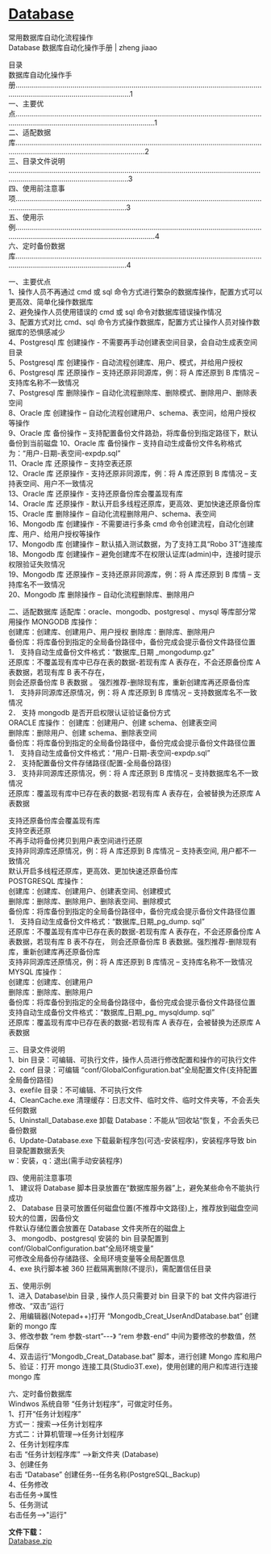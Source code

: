 # [Database](https://github.com/zhengjiaao/Database/releases/download/v1.0.0/Database.zip)  
常用数据库自动化流程操作    
Database 数据库自动化操作手册 | zheng jiaao   

目录    
数据库自动化操作手 册.....................................................................................................................................................................................1   
一、主要优点.................................................................................................................................................................................................1  
二、适配数据库............................................................................................................................................................................................2  
三、目录文件说明  .......................................................................................................................................................................................3  
四、使用前注意事项...................................................................................................................................................................................3   
五、使用示例.................................................................................................................................................................................................4  
六、定时备份数据库...................................................................................................................................................................................4 
  
一、主要优点  
1、操作人员不再通过 cmd 或 sql 命令方式进行繁杂的数据库操作，配置方式可以更高效、简单化操作数据库  
2、避免操作人员使用错误的 cmd 或 sql 命令对数据库错误操作情况  
3、配置方式对比 cmd、sql 命令方式操作数据库，配置方式让操作人员对操作数据库的恐惧感减少  
4、Postgresql 库 创建操作 - 不需要再手动创建表空间目录，会自动生成表空间目录  
5、Postgresql 库 创建操作 - 自动流程创建库、用户、模式，并给用户授权  
6、Postgresql 库 还原操作 – 支持还原非同源库，例：将 A 库还原到 B 库情况 – 支持库名称不一致情况  
7、Postgresql 库 删除操作 – 自动化流程删除库、删除模式、删除用户、删除表空间  
8、Oracle 库 创建操作 – 自动化流程创建用户、schema、表空间，给用户授权等操作   
9、Oracle 库 备份操作 – 支持配置备份文件路劲，将库备份到指定路径下，默认备份到当前磁盘 
10、Oracle 库 备份操作 – 支持自动生成备份文件名称格式为：“用户-日期-表空间-expdp.sql”  
11、Oracle 库 还原操作 – 支持空表还原   
12、Oracle 库 还原操作 - 支持还原非同源库，例：将 A 库还原到 B 库情况 – 支持表空间、用户不一致情况  
13、Oracle 库 还原操作 - 支持还原备份库会覆盖现有库    
14、Oracle 库 还原操作 - 默认开启多线程还原库，更高效、更加快速还原备份库    
15、Oracle 库 删除操作 – 自动化流程删除用户、schema、表空间     
16、Mongodb 库 创建操作 - 不需要进行多条 cmd 命令创建流程，自动化创建库、用户、给用户授权等操作   
17、Mongodb 库 创建操作 – 默认插入测试数据，为了支持工具“Robo 3T”连接库   
18、Mongodb 库 创建操作 – 避免创建库不在权限认证库(admin)中，连接时提示权限验证失败情况    
19、Mongodb 库 还原操作 – 支持还原非同源库，例：将 A 库还原到 B 库情 – 支持库名不一致情况    
20、Mongodb 库 删除操作 – 自动化流程删除库、删除用户   
  
二、适配数据库 
适配库：oracle、mongodb、postgresql 、mysql 等库部分常用操作 
MONGODB 库操作：  
创建库：创建库、创建用户、用户授权 
删除库：删除库、删除用户  
备份库：将库备份到指定的全局备份路径中，备份完成会提示备份文件路径位置 
1． 支持自动生成备份文件格式：“数据库_日期 _mongodump.gz”  
还原库：不覆盖现有库中已存在表的数据-若现有库 A 表存在，不会还原备份库 A 表数据，若现有库 B 表不存在，  
则会还原备份库 B 表数据 。 强烈推荐-删除现有库，重新创建库再还原备份库  
1． 支持非同源库还原情况，例：将 A 库还原到 B 库情况 – 支持数据库名不一致情况  
2． 支持 mongodb 是否开启权限认证验证备份方式  
ORACLE 库操作： 
创建库：创建用户、创建 schema、创建表空间  
删除库：删除用户、创建 schema、删除表空间  
备份库：将库备份到指定的全局备份路径中，备份完成会提示备份文件路径位置   
1． 支持自动生成备份文件格式：“用户-日期-表空间-expdp.sql”   
2． 支持配置备份文件存储路径(配置-全局备份路径)  
3． 支持非同源库还原情况，例：将 A 库还原到 B 库情况 – 支持数据库名不一致情况  
还原库：覆盖现有库中已存在表的数据-若现有库 A 表存在，会被替换为还原库 A 表数据   
  
支持还原备份库会覆盖现有库   
支持空表还原  
不再手动将备份拷贝到用户表空间进行还原   
支持非同源库还原情况，例：将 A 库还原到 B 库情况 – 支持表空间, 用户都不一致情况   
默认开启多线程还原库，更高效、更加快速还原备份库    
POSTGRESQL 库操作：   
创建库：创建库、创建用户、创建表空间、创建模式   
删除库：删除库、删除用户、删除表空间、删除模式   
备份库：将库备份到指定的全局备份路径中，备份完成会提示备份文件路径位置   
1． 支持自动生成备份文件格式：“数据库_日期_pg_dump. sql”   
还原库：不覆盖现有库中已存在表的数据-若现有库 A 表存在，不会还原备份库 A 表数据，若现有库 B 表不存在，
则会还原备份库 B 表数据。强烈推荐-删除现有库，重新创建库再还原备份库  
支持非同源库还原情况，例：将 A 库还原到 B 库情况 – 支持库名称不一致情况  
MYSQL 库操作：  
创建库：创建库、创建用户  
删除库：删除库、删除用户  
备份库：将库备份到指定的全局备份路径中，备份完成会提示备份文件路径位置   
支持自动生成备份文件格式：“数据库_日期_pg_ mysqldump. sql”    
还原库：覆盖现有库中已存在表的数据-若现有库 A 表存在，会被替换为还原库 A 表数据     

三、目录文件说明    
1、bin 目录：可编辑、可执行文件，操作人员进行修改配置和操作的可执行文件  
2、conf 目录：可编辑 “conf/GlobalConfiguration.bat”全局配置文件(支持配置全局备份路径)  
3、exefile 目录：不可编辑、不可执行文件  
4、CleanCache.exe 清理缓存：日志文件、临时文件、临时文件夹等，不会丢失任何数据   
5、Uninstall_Database.exe 卸载 Database：不能从“回收站“恢复，不会丢失已备份数据   
6、Update-Database.exe 下载最新程序包(可选-安装程序)，安装程序导致 bin 目录配置数据丢失    
w：安装，q：退出(需手动安装程序)    
  
四、使用前注意事项   
1、 建议将 Database 脚本目录放置在“数据库服务器”上，避免某些命令不能执行成功   
2、 Database 目录可放置任何磁盘位置(不推荐中文路径)上，推荐放到磁盘空间较大的位置，因备份文    
件默认存储位置会放置在 Database 文件夹所在的磁盘上    
3、 mongodb、postgresql 安装的 bin 目录配置到 conf/GlobalConfiguration.bat“全局环境变量”  
可修改全局备份存储路径、全局环境变量等全局配置信息     
4、exe 执行脚本被 360 拦截隔离删除(不提示)，需配置信任目录   
  
五、使用示例    
1、进入 Database\bin 目录 , 操作人员只需要对 bin 目录下的 bat 文件内容进行修改、“双击”运行  
2、用编辑器(Notepad++)打开 “Mongodb_Creat_UserAndDatabase.bat” 创建新的 mongo 库  
3、修改参数 “rem 参数-start”---》 “rem 参数-end” 中间为要修改的参数值，然后保存  
4、双击运行“Mongodb_Creat_Database.bat” 脚本，进行创建 Mongo 库和用户   
5、验证：打开 mongo 连接工具(Studio3T.exe)，使用创建的用户和库进行连接 mongo 库  
  
六、定时备份数据库   
Windwos 系统自带 “任务计划程序”，可做定时任务。   
1、打开“任务计划程序”    
方式一：搜索-->任务计划程序   
方式二：计算机管理-->任务计划程序    
2、任务计划程序库   
右击 “任务计划程序库” -->新文件夹 (Database)   
3、创建任务    
右击 “Database” 创建任务--任务名称(PostgreSQL_Backup)   
4、任务修改  
右击任务->属性    
5、任务测试    
右击任务-->"运行"        

**文件下载：**   
[Database.zip](https://github.com/zhengjiaao/Database/releases/download/v1.0.0/Database.zip)
